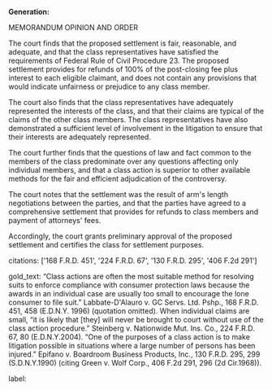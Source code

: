 **Generation:**

 <answer>

MEMORANDUM OPINION AND ORDER

The court finds that the proposed settlement is fair, reasonable, and adequate, and that the class representatives have satisfied the requirements of Federal Rule of Civil Procedure 23. The proposed settlement provides for refunds of 100% of the post-closing fee plus interest to each eligible claimant, and does not contain any provisions that would indicate unfairness or prejudice to any class member.

The court also finds that the class representatives have adequately represented the interests of the class, and that their claims are typical of the claims of the other class members. The class representatives have also demonstrated a sufficient level of involvement in the litigation to ensure that their interests are adequately represented.

The court further finds that the questions of law and fact common to the members of the class predominate over any questions affecting only individual members, and that a class action is superior to other available methods for the fair and efficient adjudication of the controversy.

The court notes that the settlement was the result of arm's length negotiations between the parties, and that the parties have agreed to a comprehensive settlement that provides for refunds to class members and payment of attorneys' fees.

Accordingly, the court grants preliminary approval of the proposed settlement and certifies the class for settlement purposes.



citations: ['168 F.R.D. 451', '224 F.R.D. 67', '130 F.R.D. 295', '406 F.2d 291']

gold_text: “Class actions are often the most suitable method for resolving suits to enforce compliance with consumer protection laws because the awards in an individual case are usually too small to encourage the lone consumer to file suit.” Labbate-D'Alauro v. GC Servs. Ltd. Pshp., 168 F.R.D. 451, 458 (E.D.N.Y. 1996) (quotation omitted). When individual claims are small, “it is likely that [they] will never be brought to court without use of the class action procedure.” Steinberg v. Nationwide Mut. Ins. Co., 224 F.R.D. 67, 80 (E.D.N.Y.2004). “One of the purposes of a class action is to make litigation possible in situations where a large number of persons has been injured.” Epifano v. Boardroom Business Products, Inc., 130 F.R.D. 295, 299 (S.D.N.Y.1990) (citing Green v. Wolf Corp., 406 F.2d 291, 296 (2d Cir.1968)).

label: 